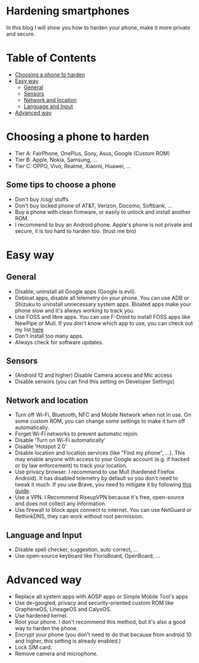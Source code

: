 # Hardening smartphones
In this blog I will show you how to harden your phone, make it more private and secure.

# Table of Contents
- [Choosing a phone to harden](#choosing-a-phone-to-harden)
- [Easy way](#easy-way)
    - [General](##general)
    - [Sensors](##sensors)
    - [Network and location](##network-and-location)
    - [Language and Input](##language-and-input)
- [Advanced way](#advanced-way)

# Choosing a phone to harden
- Tier A: FairPhone, OnePlus, Sony, Asus, Google (Custom ROM)
- Tier B: Apple, Nokia, Samsung, ...
- Tier C: OPPO, Vivo, Realme, Xiaomi, Huawei, ...
## Some tips to choose a phone
- Don't buy /csg/ stuffs
- Don't buy locked phone of AT&T, Verizon, Docomo, Softbank, ...
- Buy a phone with clean firmware, or easily to unlock and install another ROM.
- I recommend to buy an Android phone. Apple's phone is not private and secure, it is too hard to harden too. (trust me bro)

# Easy way
## General
- Disable, uninstall all Google apps (Google is evil).
- Debloat apps, disable all telemetry on your phone. You can use ADB or Shizuku to uninstall unnecessary system apps. Bloated apps make your phone slow and it's always working to track you.
- Use FOSS and libre apps. You can use F-Droid to install FOSS apps like NewPipe or Mull. If you don't know which app to use, you can check out my list [here](https://example.com)
- Don't install too many apps.
- Always check for software updates.

## Sensors
- (Android 12 and higher) Disable Camera access and Mic access
- Disable sensors (you can find this setting on Developer Settings)

## Network and location
- Turn off Wi-Fi, Bluetooth, NFC and Mobile Network when not in use. On some custom ROM, you can change some settings to make it turn off automatically.
- Forget Wi-Fi networks to prevent automatic rejoin.
- Disable 'Turn on Wi-Fi automatically'
- Disable 'Hotspot 2.0'
- Disable location and location services (like "Find my phone", ...). This may enable anyone with access to your Google account (e.g. if hacked or by law enforcement) to track your location.
- Use privacy browser. I recommend to use Mull (hardened Firefox Android). It has disabled telemetry by default so you don't need to tweak it much. If you use Brave, you need to mitigate it by following [this guide]().
- Use a VPN. I Recommend RiseupVPN because it's free, open-source and does not collect any information.
- Use firewall to block apps connect to internet. You can use NetGuard or RethinkDNS, they can work without root permission.

## Language and Input
- Disable spell checker, suggestion, auto correct, ...
- Use open-source keyboard like FlorisBoard, OpenBoard, ...

# Advanced way
- Replace all system apps with AOSP apps or Simple Mobile Tool's apps
- Use de-googled, privacy and security-oriented custom ROM like GrapheneOS, LineageOS and CalyxOS.
- Use hardened kernel.
- Root your phone. I don't recommend this method, but it's also a good way to harden the phone.
- Encrypt your phone (you don't need to do that because from android 10 and higher, this setting is already enabled.)
- Lock SIM card.
- Remove camera and microphone.
